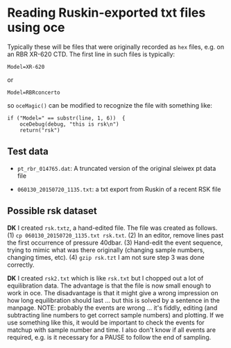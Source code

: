 # Reading Ruskin-exported txt files using oce

Typically these will be files that were originally recorded as `hex` files, e.g. on an RBR XR-620 CTD. The first line in such files is typically:

    Model=XR-620

or

    Model=RBRconcerto

so `oceMagic()` can be modified to recognize the file with something like:

    if ("Model=" == substr(line, 1, 6))  {
        oceDebug(debug, "this is rsk\n")
        return("rsk")


## Test data

* `pt_rbr_014765.dat`: A truncated version of the original sleiwex pt data file

* `060130_20150720_1135.txt`: a txt export from Ruskin of a recent RSK file


## Possible rsk dataset

**DK** I created ``rsk.txtz``, a hand-edited file. The file was created as
follows. (1) ``cp 060130_20150720_1135.txt rsk.txt``.  (2) In an editor, remove
lines past the first occurrence of pressure 40dbar. (3) Hand-edit the event
sequence, trying to mimic what was there originally (changing sample numbers,
changing times, etc).  (4) ``gzip rsk.tzt`` I am not sure step 3 was done
correctly.

**DK** I created ``rsk2.txt`` which is like ``rsk.txt`` but I chopped out a lot
of equilibration data. The advantage is that the file is now small enough to
work in oce. The disadvantage is that it might give a wrong impression on how
long equilibration should last ... but this is solved by a sentence in the
manpage. NOTE: probably the events are wrong ... it's fiddly, editing (and
subtracting line numbers to get correct sample numbers) and plotting. If we use
something like this, it would be important to check the events for matchup with
sample number and time. I also don't know if all events are required, e.g. is
it necessary for a PAUSE to follow the end of sampling.


